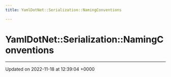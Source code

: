 ```yaml
---
title: YamlDotNet::Serialization::NamingConventions

---
```


# YamlDotNet::Serialization::NamingConventions








-------------------------------

Updated on 2022-11-18 at 12:39:04 +0000